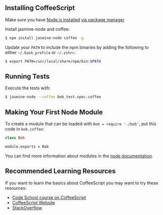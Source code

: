## Installing CoffeeScript

Make sure you have [Node.js installed](http://nodejs.org/) [via package manager](https://github.com/joyent/node/wiki/Installing-Node.js-via-package-manager)

Install jasmine-node and coffee:

```bash
$ npm install jasmine-node coffee -g
```


Update your `PATH` to include the npm binaries by adding the following to either `~/.bash_profile` or `~/.zshrc`:

```bash
$ export PATH=/usr/local/share/npm/bin:$PATH
```

## Running Tests

Execute the tests with:

```bash
$ jasmine-node --coffee bob_test.spec.coffee
```

## Making Your First Node Module

To create a module that can be loaded with `Bob = require './bob'`, put this code in `bob.coffee`:

```coffeescript
class Bob

module.exports = Bob
```

You can find more information about modules in the [node documentation](http://nodejs.org/api/modules.html#modules_module_exports).

## Recommended Learning Resources

If you want to learn the basics about CoffeeScript you may want to try these resources:

* [Code School course on CoffeeScript](https://www.codeschool.com/courses/coffeescript)
* [CoffeeScript Website](http://coffeescript.org)
* [StackOverflow](http://stackoverflow.com/)
